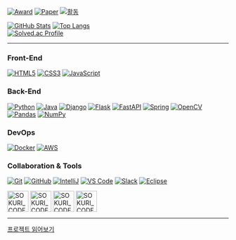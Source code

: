 <!-- Award / Paper / 활동 배지 -->
[![Award](https://img.shields.io/badge/Award-최우수상-orange)](https://www.viva100.com/main/view.php?key=20240726010008085)
[![Paper](https://img.shields.io/badge/Paper-영상처리_기반_생체_정보_측정_방법_구현_및_분석-blue)](https://www.notion.so/24ef1b1598de4ecb9f6035fd9cc24ddb?pvs=21)
[![활동](https://img.shields.io/badge/활동-SSAFY%2013기-green)](https://www.ssafy.com)

[![GitHub Stats](https://github-readme-stats.vercel.app/api?username=Grayson1999&show_icons=true&theme=nord&hide=stars&count_private=true&show_icons=true)](https://github.com/Grayson1999) [![Top Langs](https://github-readme-stats.vercel.app/api/top-langs/?username=Grayson1999&layout=compact&theme=nord&hide=stars,contribs&count_private=true&show_icons=true)](https://github.com/Grayson1999)  
[![Solved.ac Profile](http://mazassumnida.wtf/api/v2/generate_badge?boj=bbt1250)](https://solved.ac/bbt1250/)

---

### Front-End
[![HTML5](https://img.shields.io/badge/HTML5-E34F26?style=flat-square&logo=html5&logoColor=white)](https://developer.mozilla.org/en-US/docs/Web/HTML)  [![CSS3](https://img.shields.io/badge/CSS3-1572B6?style=flat-square&logo=css3&logoColor=white)](https://developer.mozilla.org/en-US/docs/Web/CSS)  [![JavaScript](https://img.shields.io/badge/JavaScript-F7DF1E?style=flat-square&logo=javascript&logoColor=black)](https://developer.mozilla.org/en-US/docs/Web/JavaScript)

### Back-End
[![Python](https://img.shields.io/badge/Python-3776AB?style=flat-square&logo=python&logoColor=white)](https://www.python.org/)  [![Java](https://img.shields.io/badge/Java-ED8B00?style=flat-square&logo=java&logoColor=white)](https://www.java.com/) [![Django](https://img.shields.io/badge/Django-092E20?style=flat-square&logo=django&logoColor=white)](https://www.djangoproject.com/)  [![Flask](https://img.shields.io/badge/Flask-000000?style=flat-square&logo=flask&logoColor=white)](https://flask.palletsprojects.com/)  [![FastAPI](https://img.shields.io/badge/FastAPI-009688?style=flat-square&logo=fastapi&logoColor=white)](https://fastapi.tiangolo.com/) 
[![Spring](https://img.shields.io/badge/Spring-6DB33F?style=flat-square&logo=spring&logoColor=white)](https://spring.io/)  [![OpenCV](https://img.shields.io/badge/OpenCV-5C3EE8?style=flat-square&logo=opencv&logoColor=white)](https://opencv.org/)  [![Pandas](https://img.shields.io/badge/Pandas-150458?style=flat-square&logo=pandas&logoColor=white)](https://pandas.pydata.org/)  [![NumPy](https://img.shields.io/badge/NumPy-013243?style=flat-square&logo=numpy&logoColor=white)](https://numpy.org/) 

### DevOps
[![Docker](https://img.shields.io/badge/Docker-2496ED?style=flat-square&logo=docker&logoColor=white)](https://www.docker.com/)  [![AWS](https://img.shields.io/badge/AWS-232F3E?style=flat-square&logo=amazon-aws&logoColor=white)](https://aws.amazon.com/)

### Collaboration & Tools
[![Git](https://img.shields.io/badge/Git-F05032?style=flat-square&logo=git&logoColor=white)](https://git-scm.com/)  [![GitHub](https://img.shields.io/badge/GitHub-181717?style=flat-square&logo=github&logoColor=white)](https://github.com/)  [![IntelliJ](https://img.shields.io/badge/IntelliJ-000000?style=flat-square&logo=IntelliJ%20IDEA&logoColor=white)](https://www.jetbrains.com/idea/)  [![VS Code](https://img.shields.io/badge/VS%20Code-007ACC?style=flat-square&logo=visual-studio-code&logoColor=white)](https://code.visualstudio.com/)  [![Slack](https://img.shields.io/badge/Slack-4A154B?style=flat-square&logo=slack&logoColor=white)](https://slack.com/) [![Eclipse](https://img.shields.io/badge/Eclipse-2C2255?style=flat-square&logo=eclipse&logoColor=white)](https://www.eclipse.org/)

[<img align="center" alt="SOKURI_CODE | Email" width="48px" src="https://img.icons8.com/color/48/gmail-new.png" />][Email] 
[<img align="center" alt="SOKURI_CODE | velog" width="48px" src="https://img.icons8.com/external-justicon-lineal-color-justicon/64/external-blog-graphic-design-justicon-lineal-color-justicon.png" />][website]
[<img align="center" alt="SOKURI_CODE | Github" width="48px" src="https://img.icons8.com/cute-clipart/64/github.png" />][Github] 
[<img align="center" alt="SOKURI_CODE | Instagram" width="48px" src="https://img.icons8.com/color/48/000000/instagram-new--v2.png" />][instagram]

[Email]: mailto:bbt1250912@gmail.com 
[website]: https://velog.io/@grayson1999 
[Github]: https://github.com/Grayson1999
[instagram]: https://www.instagram.com/seun9_99 


---
[프로젝트 읽어보기](detail.md)
